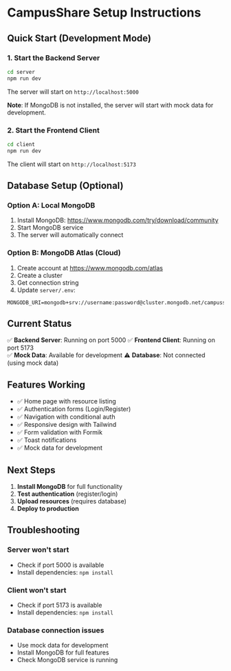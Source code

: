# CampusShare Setup Instructions

## Quick Start (Development Mode)

### 1. Start the Backend Server
```bash
cd server
npm run dev
```
The server will start on `http://localhost:5000`

**Note**: If MongoDB is not installed, the server will start with mock data for development.

### 2. Start the Frontend Client
```bash
cd client
npm run dev
```
The client will start on `http://localhost:5173`

## Database Setup (Optional)

### Option A: Local MongoDB
1. Install MongoDB: https://www.mongodb.com/try/download/community
2. Start MongoDB service
3. The server will automatically connect

### Option B: MongoDB Atlas (Cloud)
1. Create account at https://www.mongodb.com/atlas
2. Create a cluster
3. Get connection string
4. Update `server/.env`:
```
MONGODB_URI=mongodb+srv://username:password@cluster.mongodb.net/campusshare
```

## Current Status

✅ **Backend Server**: Running on port 5000
✅ **Frontend Client**: Running on port 5173  
✅ **Mock Data**: Available for development
⚠️ **Database**: Not connected (using mock data)

## Features Working

- ✅ Home page with resource listing
- ✅ Authentication forms (Login/Register)
- ✅ Navigation with conditional auth
- ✅ Responsive design with Tailwind
- ✅ Form validation with Formik
- ✅ Toast notifications
- ✅ Mock data for development

## Next Steps

1. **Install MongoDB** for full functionality
2. **Test authentication** (register/login)
3. **Upload resources** (requires database)
4. **Deploy to production**

## Troubleshooting

### Server won't start
- Check if port 5000 is available
- Install dependencies: `npm install`

### Client won't start  
- Check if port 5173 is available
- Install dependencies: `npm install`

### Database connection issues
- Use mock data for development
- Install MongoDB for full features
- Check MongoDB service is running

